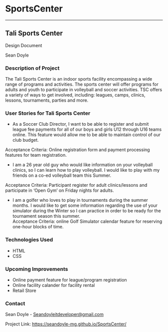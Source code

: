# SportsCenter  

---
## Tali Sports Center  

Design Document

Sean Doyle

### Description of Project

The Tali Sports Center is an indoor sports facility encompassing a wide range of programs and activities. The sports center will offer programs for adults and youth to participate in volleyball and soccer activities. TSC offers a variety of ways to get involved, including: leagues, camps, clinics, lessons, tournaments, parties and more.

### User Stories for Tali Sports Center

-	As a Soccer Club Director, I want to be able to register and submit league fee payments for all of our boys and girls U12 through U16 teams online.  This feature would allow me to be able 
to maintain control of our club budget.  

Acceptance Criteria: Online registration form and payment processing features for team registration.

-	I am a 26 year old guy who would like information on your volleyball clinics, so I can learn how to play volleyball.  I would like to play with my friends on a co-ed volleyball team this Summer.  

Acceptance Criteria: Participant register for adult clinics/lessons and participate in ‘Open Gym’ on Friday nights for adults.

-	I am a golfer who loves to play in tournaments during the summer months.  I would like to get some information regarding the use of your simulator during the Winter so I can practice in order to be ready for the tournament season this summer.       
Acceptance Criteria:  online Golf Simulator calendar feature for reserving one-hour blocks of time.

### Technologies Used
- HTML
- CSS

### Upcoming Improvements  
- Online payment feature for league/program registration
- Online facility calander for facility rental
- Retail Store

### Contact
Sean Doyle - Seandoyleitdeveloper@gmail.com

Project Link: https://seandoyle-mg.github.io/SportsCenter/

